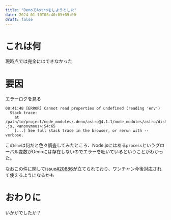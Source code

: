 ```yaml
---
title: "DenoでAstroをしようとした"
date: 2024-01-10T08:40:05+09:00
draft: false
---
```


# これは何

現時点では完全にはできなかった

<!--more-->

# 要因

エラーログを見る
```
08:41:48 [ERROR] Cannot read properties of undefined (reading 'env')
  Stack trace:
    at /path/to/project/node_modules/.deno/astro@4.1.1/node_modules/astro/dist/content/runtime
.js, <anonymous>:54:65
    [...] See full stack trace in the browser, or rerun with --verbose.
```

この`env`は何だと色々調査してみたところ、Node.jsにはある`process`というグローバル変数がDenoには存在しないのでエラーを吐いているということがわかった。

なおこの件に関してissue[#20886](https://github.com/denoland/deno/issues/20886)が立てられており、ワンチャン今後対応されて使えるようになるかも

# おわりに

いかがでしたか？
